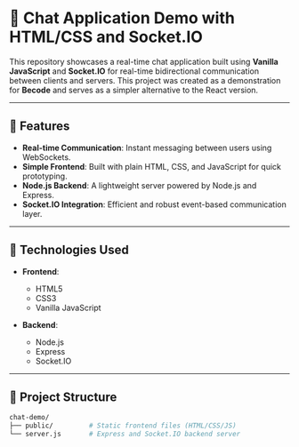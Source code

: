 # 💬 Chat Application Demo with HTML/CSS and Socket.IO

This repository showcases a real-time chat application built using **Vanilla JavaScript** and **Socket.IO** for real-time bidirectional communication between clients and servers. This project was created as a demonstration for **Becode** and serves as a simpler alternative to the React version.

---

## 🚀 Features

- **Real-time Communication**: Instant messaging between users using WebSockets.
- **Simple Frontend**: Built with plain HTML, CSS, and JavaScript for quick prototyping.
- **Node.js Backend**: A lightweight server powered by Node.js and Express.
- **Socket.IO Integration**: Efficient and robust event-based communication layer.

---

## 🧰 Technologies Used

- **Frontend**:
  - HTML5
  - CSS3
  - Vanilla JavaScript

- **Backend**:
  - Node.js
  - Express
  - Socket.IO

---

## 📁 Project Structure

```bash
chat-demo/
├── public/         # Static frontend files (HTML/CSS/JS)
└── server.js       # Express and Socket.IO backend server
```

